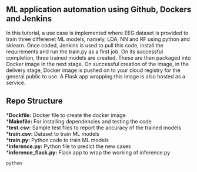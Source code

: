 ## ML application automation using Github, Dockers and Jenkins 
In this tutorial, a use case is implemented where EEG dataset is provided to train three differenet ML models, namely, LDA, NN and RF using python and sklearn. 
Once coded,  Jenkins is used to pull this code, install the requirements and run the train.py as a first job. On its successful completion, three trained models are created. These are then packaged into Docker image in the next stage. On successful creation of the image, in the delivery stage, Docker image is pushed on to your cloud registry for the general public to use. A Flask app wrapping this image is also hosted as a service. 

## Repo Structure
***Dockfile:** Docker file to create the docker image<br>
***Makefile:** For installing dependencies and testing the code<br>
***test.csv:** Sample test files to report the accuracy of the trained models<br>
***train.csv:** Dataset to train ML models<br>
***train.py:** Python code to train ML models<br>
***inference.py:** Python file to predict the new cases<br> 
***inference_flask.py:** Flask app to wrap the working of inference.py<br>

```python``` 
